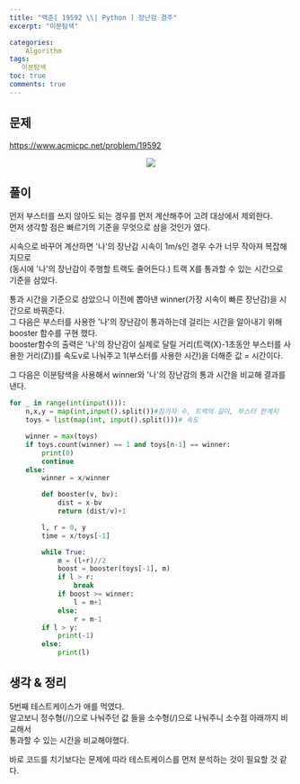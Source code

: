 ```yaml
---
title: "백준[ 19592 \\| Python ] 장난감 경주"
excerpt: "이분탐색"

categories:
    Algorithm
tags:
   이분탐색
toc: true
comments: true
---
```

## 문제  
<https://www.acmicpc.net/problem/19592>
<p align = "center"><img src = "../../assets/images/boj/19592.png"></p>  

## 풀이  
먼저 부스터를 쓰지 않아도 되는 경우를 먼저 계산해주어 고려 대상에서 제외한다.  
먼저 생각할 점은 빠르기의 기준을 무엇으로 삼을 것인가 였다.  

시속으로 바꾸어 계산하면 '나'의 장난감 시속이 1m/s인 경우 수가 너무 작아져 복잡해지므로  
(동시에 '나'의 장난감이 주행할 트랙도 줄어든다.) 트랙 X를 통과할 수 있는 시간으로 기준을 삼았다.  

통과 시간을 기준으로 삼았으니 이전에 뽑아낸 winner(가장 시속이 빠른 장난감)을 시간으로 바꿔준다.  
그 다음은 부스터를 사용한 '나'의 장난감이 통과하는데 걸리는 시간을 알아내기 위해 booster 함수를 구현 했다.  
booster함수의 출력은 '나'의 장난감이 실제로 달릴 거리(트랙(X)-1초동안 부스터를 사용한 거리(Z))를 속도v로 나눠주고 1(부스터를 사용한 시간)을 더해준 값 = 시간이다.  
  
그 다음은 이분탐색을 사용해서 winner와 '나'의 장난감의 통과 시간을 비교해 결과를 낸다.  

```python
for _ in range(int(input())):
    n,x,y = map(int,input().split())#참가자 수, 트랙의 길이, 부스터 한계치
    toys = list(map(int, input().split()))# 속도

    winner = max(toys)    
    if toys.count(winner) == 1 and toys[n-1] == winner:
        print(0)
        continue
    else:
        winner = x/winner

        def booster(v, bv):
            dist = x-bv
            return (dist/v)+1

        l, r = 0, y
        time = x/toys[-1]

        while True:
            m = (l+r)//2
            boost = booster(toys[-1], m)
            if l > r:
                break
            if boost >= winner:
                l = m+1
            else:
                r = m-1
        if l > y:
            print(-1)
        else:
            print(l)
```
## 생각 & 정리  
5번째 테스트케이스가 애를 먹였다.  
알고보니 정수형(//)으로 나눠주던 값 들을 소수형(/)으로 나눠주니 소수점 아래까지 비교해서  
통과할 수 있는 시간을 비교해야했다.  

바로 코드를 치기보다는 문제에 따라 테스트케이스를 먼저 분석하는 것이 필요할 것 같다. 

